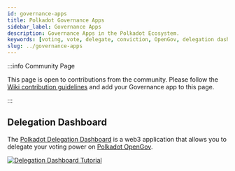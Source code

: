 ```yaml
---
id: governance-apps
title: Polkadot Governance Apps
sidebar_label: Governance Apps
description: Governance Apps in the Polkadot Ecosystem.
keywords: [voting, vote, delegate, conviction, OpenGov, delegation dashboard]
slug: ../governance-apps
---
```


:::info Community Page

This page is open to contributions from the community. Please follow the
[Wiki contribution guidelines](https://github.com/w3f/polkadot-wiki#contributing-to-documentation)
and add your Governance app to this page.

:::

## Delegation Dashboard

The [Polkadot Delegation Dashboard](https://delegation.polkadot.network/) is a web3 application that
allows you to delegate your voting power on [Polkadot OpenGov](../learn/learn-polkadot-opengov.md).

[![Delegation Dashboard Tutorial](https://img.youtube.com/vi/RapBYZc5ZPo/0.jpg)](https://www.youtube.com/watch?v=RapBYZc5ZPo)
